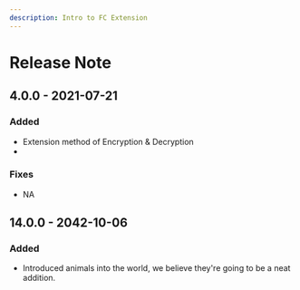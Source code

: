 ```yaml
---
description: Intro to FC Extension
---
```


# Release Note

## 4.0.0 - 2021-07-21

### Added

* Extension method of Encryption & Decryption
* 
### Fixes

* NA

## 14.0.0 - 2042-10-06

### Added

* Introduced animals into the world, we believe they're going to be a neat addition.



